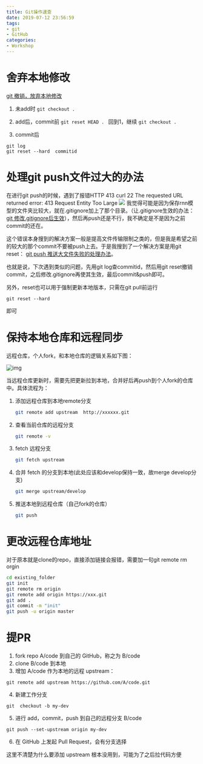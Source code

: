 ```yaml
---
title: Git操作速查
date: 2019-07-12 23:56:59
tags: 
- git
- GitHub
categories: 
- Workshop
---
```

<meta name="referrer" content="no-referrer"/>

# 舍弃本地修改

[git 撤销，放弃本地修改](https://www.cnblogs.com/qufanblog/p/7606105.html)

1. 未add时
`git checkout .`

2. add后，commit前
`git reset HEAD . `
回到1，继续
`git checkout .`

3. commit后
```
git log
git reset --hard  commitid 
```

# 处理git push文件过大的办法

在进行git push的时候，遇到了报错HTTP 413 curl 22 The requested URL returned error: 413 Request Entity Too Large
![](https://upload-images.jianshu.io/upload_images/12583080-b3197ead790b002d.png?imageMogr2/auto-orient/strip%7CimageView2/2/w/1240)
我觉得可能是因为保存rnn模型的文件夹比较大，就在.gitignore加上了那个目录。（让.gitignore生效的办法：[git 修改.gitignore后生效](https://blog.csdn.net/mingjie1212/article/details/51689606)），然后再push还是不行，我不确定是不是因为之前commit的还在。

这个错误本身搜到的解决方案一般是提高文件传输限制之类的，但是我是希望之前的较大的那个commit不要被push上去。于是我搜到了一个解决方案是用git reset： [git push 推送大文件失败的处理办法](https://www.cnblogs.com/NewBigLiang/p/7015887.html)。

也就是说，下次遇到类似的问题，先用git log查commitid，然后用git reset撤销commit，之后修改.gitignore再使其生效，最后commit&push即可。

另外，reset也可以用于强制更新本地版本，只需在git pull前运行

`git reset --hard`

即可

# 保持本地仓库和远程同步

远程仓库，个人fork，和本地仓库的逻辑关系如下图：

![img](https://upload-images.jianshu.io/upload_images/12583080-86edb36217c60f6e?imageMogr2/auto-orient/strip%7CimageView2/2/w/1240)

当远程仓库更新时，需要先把更新拉到本地，合并好后再push到个人fork的仓库中。具体流程为：

1. 添加远程仓库到本地remote分支

   ```bash
   git remote add upstream  http://xxxxxx.git
   ```

2. 查看当前仓库的远程分支

   ```bash
   git remote -v
   ```

3. fetch 远程分支

   ```bash
   git fetch upstream
   ```

4. 合并 fetch 的分支到本地(此处应该和develop保持一致，故merge develop分支)

   ```bash
   git merge upstream/develop
   ```

5. 推送本地到远程仓库（自己fork的仓库）

   ```bash
   git push 
   ```

   

# 更改远程仓库地址

对于原本就是clone的repo，直接添加链接会报错，需要加一句git remote rm orgin

```bash
cd existing_folder
git init
git remote rm origin
git remote add origin https://xxx.git
git add .
git commit -m "init"
git push -u origin master
```

# 提PR

1. fork repo A/code 到自己的 GitHub，称之为 B/code
2. clone B/code 到本地
3. 增加 A/code 作为本地的远程 upstream：
```
git remote add upstream https://github.com/A/code.git
```
4. 新建工作分支
```
git  checkout -b my-dev
```
5. 进行 add，commit，push 到自己的远程分支 B/code
```
git push --set-upstream origin my-dev
```
6. 在 GitHub 上发起 Pull Request，会有分支选择

这里不清楚为什么要添加 upstream 根本没用到，可能为了之后拉代码方便